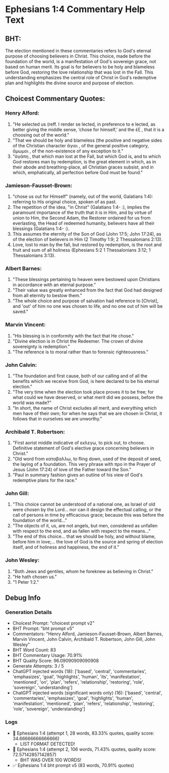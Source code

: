 # Ephesians 1:4 Commentary Help Text

## BHT:
The election mentioned in these commentaries refers to God's eternal purpose of choosing believers in Christ. This choice, made before the foundation of the world, is a manifestation of God's sovereign grace, not based on human merit. Its goal is for believers to be holy and blameless before God, restoring the love relationship that was lost in the Fall. This understanding emphasizes the central role of Christ in God's redemptive plan and highlights the divine source and purpose of election.

## Choicest Commentary Quotes:
### Henry Alford:
1. "He selected us (reff. I render se lected, in preference to e lected, as better giving the middle sense, ‘chose for himself,’ and the ἐξ , that it is a choosing out of the world."
2. "That we should be holy and blameless (the positive and negative sides of the Christian character ἅγιοι , of the general positive category, ἄμωμοι , of the non-existence of any exception to it."
3. "ἀγάπη , that which man lost at the Fall, but which God is, and to which God restores man by redemption, is the great element in which, as in their abode and breathing-place, all Christian graces subsist, and in which, emphatically, all perfection before God must be found."

### Jamieson-Fausset-Brown:
1. "chose us out for Himself" (namely, out of the world, Galatians 1:4): referring to His original choice, spoken of as past.
2. The repetition of the idea, "in Christ" (Galatians 1:4- :), implies the paramount importance of the truth that it is in Him, and by virtue of union to Him, the Second Adam, the Restorer ordained for us from everlasting, the Head of redeemed humanity, believers have all their blessings (Galatians 1:4- :).
3. This assumes the eternity of the Son of God (John 17:5; John 17:24), as of the election of believers in Him (2 Timothy 1:9; 2 Thessalonians 2:13).
4. Love, lost to man by the fall, but restored by redemption, is the root and fruit and sum of all holiness (Ephesians 5:2 1 Thessalonians 3:12; 1 Thessalonians 3:13).

### Albert Barnes:
1. "These blessings pertaining to heaven were bestowed upon Christians in accordance with an eternal purpose."
2. "Their value was greatly enhanced from the fact that God had designed from all eternity to bestow them."
3. "The whole choice and purpose of salvation had reference to [Christ], and 'out' of him no one was chosen to life, and no one out of him will be saved."

### Marvin Vincent:
1. "His blessing is in conformity with the fact that He chose." 
2. "Divine election is in Christ the Redeemer. The crown of divine sovereignty is redemption."
3. "The reference is to moral rather than to forensic righteousness."

### John Calvin:
1. "The foundation and first cause, both of our calling and of all the benefits which we receive from God, is here declared to be his eternal election."
2. "The very time when the election took place proves it to be free; for what could we have deserved, or what merit did we possess, before the world was made?"
3. "In short, the name of Christ excludes all merit, and everything which men have of their own; for when he says that we are chosen in Christ, it follows that in ourselves we are unworthy."

### Archibald T. Robertson:
1. "First aorist middle indicative of εκλεγω, to pick out, to choose. Definitive statement of God's elective grace concerning believers in Christ." 
2. "Old word from καταβαλλω, to fling down, used of the deposit of seed, the laying of a foundation. This very phrase with προ in the Prayer of Jesus (John 17:24) of love of the Father toward the Son." 
3. "Paul in summary fashion gives an outline of his view of God's redemptive plans for the race."

### John Gill:
1. "This choice cannot be understood of a national one, as Israel of old were chosen by the Lord... nor can it design the effectual calling, or the call of persons in time by efficacious grace; because this was before the foundation of the world..."
2. "The objects of it, us, are not angels, but men, considered as unfallen with respect to the end, and as fallen with respect to the means..."
3. "The end of this choice... that we should be holy, and without blame, before him in love;... the love of God is the source and spring of election itself, and of holiness and happiness, the end of it."

### John Wesley:
1. "Both Jews and gentiles, whom he foreknew as believing in Christ."
2. "He hath chosen us."
3. "1 Peter 1:2."


## Debug Info
### Generation Details
- Choicest Prompt: "choicest prompt v2"
- BHT Prompt: "bht prompt v5"
- Commentators: "Henry Alford, Jamieson-Fausset-Brown, Albert Barnes, Marvin Vincent, John Calvin, Archibald T. Robertson, John Gill, John Wesley"
- BHT Word Count: 83
- BHT Commentary Usage: 70.91%
- BHT Quality Score: 96.09090909090908
- Generate Attempts: 3 / 5
- ChatGPT injected words (18):
	['based', 'central', 'commentaries', 'emphasizes', 'goal', 'highlights', 'human', 'its', 'manifestation', 'mentioned', 'on', 'plan', 'refers', 'relationship', 'restoring', 'role', 'sovereign', 'understanding']
- ChatGPT injected words (significant words only) (16):
	['based', 'central', 'commentaries', 'emphasizes', 'goal', 'highlights', 'human', 'manifestation', 'mentioned', 'plan', 'refers', 'relationship', 'restoring', 'role', 'sovereign', 'understanding']

### Logs
- 🔄 Ephesians 1:4 (attempt 1, 28 words, 83.33% quotes, quality score: 34.66666666666666) 
	- LIST FORMAT DETECTED!
- 🔄 Ephesians 1:4 (attempt 2, 106 words, 71.43% quotes, quality score: 72.57142857142857) 
	- BHT WAS OVER 100 WORDS!
- ✅ Ephesians 1:4 bht prompt v5 (83 words, 70.91% quotes)
